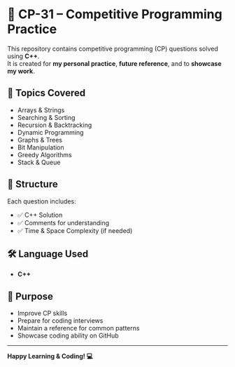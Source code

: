 # 📘 CP-31 – Competitive Programming Practice

This repository contains competitive programming (CP) questions solved using **C++**.  
It is created for **my personal practice**, **future reference**, and to **showcase my work**.

## 🧠 Topics Covered
- Arrays & Strings  
- Searching & Sorting  
- Recursion & Backtracking  
- Dynamic Programming  
- Graphs & Trees  
- Bit Manipulation  
- Greedy Algorithms  
- Stack & Queue

## 📁 Structure
Each question includes:
- ✅ C++ Solution  
- ✅ Comments for understanding  
- ✅ Time & Space Complexity (if needed)

## 🛠️ Language Used
- **C++**

## 🚀 Purpose
- Improve CP skills  
- Prepare for coding interviews  
- Maintain a reference for common patterns  
- Showcase coding ability on GitHub

---

**Happy Learning & Coding! 💻**
